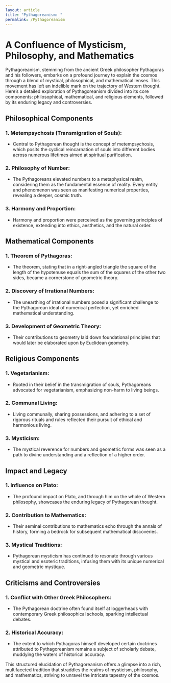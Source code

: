 ```yaml
---
layout: article
title: "Pythagoreanism: "
permalink: /Pythagoreanism
---
```


# A Confluence of Mysticism, Philosophy, and Mathematics
Pythagoreanism, stemming from the ancient Greek philosopher Pythagoras and his followers, embarks on a profound journey to explain the cosmos through a blend of mystical, philosophical, and mathematical lenses. This movement has left an indelible mark on the trajectory of Western thought. Here’s a detailed exploration of Pythagoreanism divided into its core components: philosophical, mathematical, and religious elements, followed by its enduring legacy and controversies.

## Philosophical Components
### 1. **Metempsychosis (Transmigration of Souls):**
   - Central to Pythagorean thought is the concept of metempsychosis, which posits the cyclical reincarnation of souls into different bodies across numerous lifetimes aimed at spiritual purification.

### 2. **Philosophy of Number:**
   - The Pythagoreans elevated numbers to a metaphysical realm, considering them as the fundamental essence of reality. Every entity and phenomenon was seen as manifesting numerical properties, revealing a deeper, cosmic truth.

### 3. **Harmony and Proportion:**
   - Harmony and proportion were perceived as the governing principles of existence, extending into ethics, aesthetics, and the natural order.

## Mathematical Components
### 1. **Theorem of Pythagoras:**
   - The theorem, stating that in a right-angled triangle the square of the length of the hypotenuse equals the sum of the squares of the other two sides, became a cornerstone of geometric theory.

### 2. **Discovery of Irrational Numbers:**
   - The unearthing of irrational numbers posed a significant challenge to the Pythagorean ideal of numerical perfection, yet enriched mathematical understanding.

### 3. **Development of Geometric Theory:**
   - Their contributions to geometry laid down foundational principles that would later be elaborated upon by Euclidean geometry.

## Religious Components
### 1. **Vegetarianism:**
   - Rooted in their belief in the transmigration of souls, Pythagoreans advocated for vegetarianism, emphasizing non-harm to living beings.

### 2. **Communal Living:**
   - Living communally, sharing possessions, and adhering to a set of rigorous rituals and rules reflected their pursuit of ethical and harmonious living.

### 3. **Mysticism:**
   - The mystical reverence for numbers and geometric forms was seen as a path to divine understanding and a reflection of a higher order.

## Impact and Legacy
### 1. **Influence on Plato:**
   - The profound impact on Plato, and through him on the whole of Western philosophy, showcases the enduring legacy of Pythagorean thought.

### 2. **Contribution to Mathematics:**
   - Their seminal contributions to mathematics echo through the annals of history, forming a bedrock for subsequent mathematical discoveries.

### 3. **Mystical Traditions:**
   - Pythagorean mysticism has continued to resonate through various mystical and esoteric traditions, infusing them with its unique numerical and geometric mystique.

## Criticisms and Controversies
### 1. **Conflict with Other Greek Philosophers:**
   - The Pythagorean doctrine often found itself at loggerheads with contemporary Greek philosophical schools, sparking intellectual debates.

### 2. **Historical Accuracy:**
   - The extent to which Pythagoras himself developed certain doctrines attributed to Pythagoreanism remains a subject of scholarly debate, muddying the waters of historical accuracy.

This structured elucidation of Pythagoreanism offers a glimpse into a rich, multifaceted tradition that straddles the realms of mysticism, philosophy, and mathematics, striving to unravel the intricate tapestry of the cosmos.
